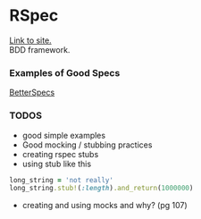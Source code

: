 # RSpec
[Link to site.](http://rspec.info/)  
BDD framework.  

### Examples of Good Specs
[BetterSpecs](http://betterspecs.org/)

### TODOS
* good simple examples
* Good mocking / stubbing practices
* creating rspec stubs
* using stub like this
```Ruby
long_string = 'not really'
long_string.stub!(:length).and_return(1000000)
```  
* creating and using mocks and why? (pg 107)
